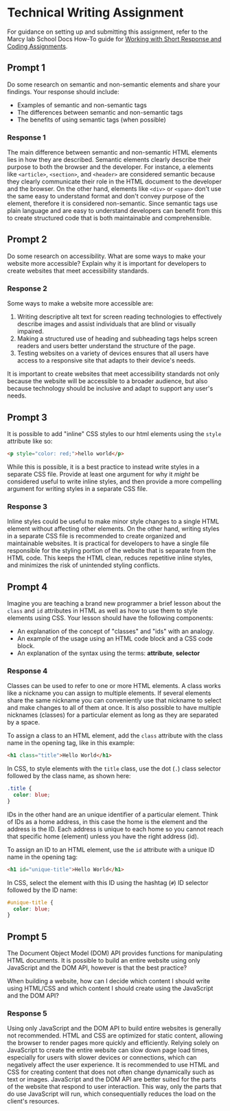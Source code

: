 # Technical Writing Assignment

For guidance on setting up and submitting this assignment, refer to the Marcy lab School Docs How-To guide for [Working with Short Response and Coding Assignments](https://marcylabschool.gitbook.io/marcy-lab-school-docs/fullstack-curriculum/how-tos/working-with-assignments#how-to-work-on-assignments).

## Prompt 1

Do some research on semantic and non-semantic elements and share your findings. Your response should include:

- Examples of semantic and non-semantic tags
- The differences between semantic and non-semantic tags
- The benefits of using semantic tags (when possible)

### Response 1

The main difference between semantic and non-semantic HTML elements lies in how they are described. Semantic elements clearly describe their purpose to both the browser and the developer. For instance, a elements like `<article>`, `<section>`, and `<header>` are considered semantic because they clearly communicate their role in the HTML document to the developer and the browser. On the other hand, elements like `<div>` or `<span>` don't use the same easy to understand format and don't convey purpose of the element, therefore it is considered non-semantic. Since semantic tags use plain language and are easy to understand developers can benefit from this to create structured code that is both maintainable and comprehensible.

## Prompt 2

Do some research on accessibility. What are some ways to make your website more accessible? Explain why it is important for developers to create websites that meet accessibility standards.

### Response 2

Some ways to make a website more accessible are:

1. Writing descriptive alt text for screen reading technologies to effectively describe images and assist individuals that are blind or visually impaired.
2. Making a structured use of heading and subheading tags helps screen readers and users better understand the structure of the page.
3. Testing websites on a variety of devices ensures that all users have access to a responsive site that adapts to their device's needs.

It is important to create websites that meet accessibility standards not only because the website will be accessible to a broader audience, but also because technology should be inclusive and adapt to support any user's needs.

## Prompt 3

It is possible to add "inline" CSS styles to our html elements using the `style` attribute like so:

```html
<p style="color: red;">hello world</p>
```

While this is possible, it is a best practice to instead write styles in a separate CSS file. Provide at least one argument for why it _might_ be considered useful to write inline styles, and then provide a more compelling argument for writing styles in a separate CSS file.

### Response 3

Inline styles could be useful to make minor style changes to a single HTML element without affecting other elements. On the other hand, writing styles in a separate CSS file is recommended to create organized and maintainable websites. It is practical for developers to have a single file responsible for the styling portion of the website that is separate from the HTML code. This keeps the HTML clean, reduces repetitive inline styles, and minimizes the risk of unintended styling conflicts.

## Prompt 4

Imagine you are teaching a brand new programmer a brief lesson about the `class` and `id` attributes in HTML as well as how to use them to style elements using CSS. Your lesson should have the following components:

- An explanation of the concept of "classes" and "ids" with an analogy.
- An example of the usage using an HTML code block and a CSS code block.
- An explanation of the syntax using the terms: **attribute**, **selector**

### Response 4

Classes can be used to refer to one or more HTML elements. A class works like a nickname you can assign to multiple elements. If several elements share the same nickname you can conveniently use that nickname to select and make changes to all of them at once. It is also possible to have multiple nicknames (classes) for a particular element as long as they are separated by a space.

To assign a class to an HTML element, add the `class` attribute with the class name in the opening tag, like in this example:

```html
<h1 class="title">Hello World</h1>
```

In CSS, to style elements with the `title` class, use the dot (`.`) class selector followed by the class name, as shown here:

```css
.title {
  color: blue;
}
```

IDs in the other hand are an unique identifier of a particular element. Think of IDs as a home address, in this case the home is the element and the address is the ID. Each address is unique to each home so you cannot reach that specific home (element) unless you have the right address (id).

To assign an ID to an HTML element, use the `id` attribute with a unique ID name in the opening tag:

```html
<h1 id="unique-title">Hello World</h1>
```

In CSS, select the element with this ID using the hashtag (`#`) ID selector followed by the ID name:

```css
#unique-title {
  color: blue;
}
```

## Prompt 5

The Document Object Model (DOM) API provides functions for manipulating HTML documents. It is possible to build an entire website using only JavaScript and the DOM API, however is that the best practice?

When building a website, how can I decide which content I should write using HTML/CSS and which content I should create using the JavaScript and the DOM API?

### Response 5

Using only JavaScript and the DOM API to build entire websites is generally not recommended.
HTML and CSS are optimized for static content, allowing the browser to render pages more quickly and efficiently. Relying solely on JavaScript to create the entire website can slow down page load times, especially for users with slower devices or connections, which can negatively affect the user experience.
It is recommended to use HTML and CSS for creating content that does not often change dynamically such as text or images. JavaScript and the DOM API are better suited for the parts of the website that respond to user interaction. This way, only the parts that do use JavaScript will run, which consequentially reduces the load on the client's resources.
